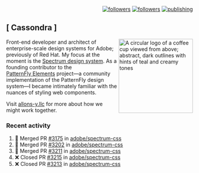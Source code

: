 <p align="right"><a rel="me" href="https://front-end.social/@castastrophe">
    <img alt="followers" title="Follow me on Mastodon" src="https://img.shields.io/mastodon/follow/109297102751309835?domain=https%3A%2F%2Ffront-end.social&label=Follow&logo=mastodon&logoColor=white&style=for-the-badge&labelColor=008080&color=006969"/></a>
  <a href="https://codepen.io/castastrophe/">
    <img alt="followers" title="Follow me on CodePen" src="https://img.shields.io/badge/23-1?color=640464&labelColor=7c007c&style=for-the-badge&logo=codepen&label=Follow"/></a>
<a href="https://castastrophe.medium.com/">
    <img alt="publishing" title="View articles on Medium" src="https://img.shields.io/badge/107-1?color=666&labelColor=444&label=subscribe&logo=medium&logoColor=white&style=for-the-badge"/></a>
</p>

## [&nbsp;Cassondra&nbsp;]

<img align="right" src="https://github-production-user-asset-6210df.s3.amazonaws.com/1840295/253016758-ba468774-1cd3-42c2-8f43-947b5eeb5edf.png" height="200" alt="A circular logo of a coffee cup viewed from above; abstract, dark outlines with hints of teal and creamy tones">

Front-end developer and architect of enterprise-scale design systems for Adobe; previously of Red Hat. My focus at the moment is the [Spectrum design system](https://github.com/adobe/spectrum-css). As a founding contributor to the [PatternFly&nbsp;Elements](https://github.com/patternfly/patternfly-elements) project&mdash;a community implementation of the PatternFly design system&mdash;I became intimately familiar with the nuances of styling web components.

Visit [allons-y.llc](http://allons-y.llc/) for more about how we might work together.

### Recent activity

<!--START_SECTION:activity-->
1. 🎉 Merged PR [#3175](https://github.com/adobe/spectrum-css/pull/3175) in [adobe/spectrum-css](https://github.com/adobe/spectrum-css)
2. 🎉 Merged PR [#3202](https://github.com/adobe/spectrum-css/pull/3202) in [adobe/spectrum-css](https://github.com/adobe/spectrum-css)
3. 🎉 Merged PR [#3211](https://github.com/adobe/spectrum-css/pull/3211) in [adobe/spectrum-css](https://github.com/adobe/spectrum-css)
4. ❌ Closed PR [#3215](https://github.com/adobe/spectrum-css/pull/3215) in [adobe/spectrum-css](https://github.com/adobe/spectrum-css)
5. ❌ Closed PR [#3213](https://github.com/adobe/spectrum-css/pull/3213) in [adobe/spectrum-css](https://github.com/adobe/spectrum-css)
<!--END_SECTION:activity-->
